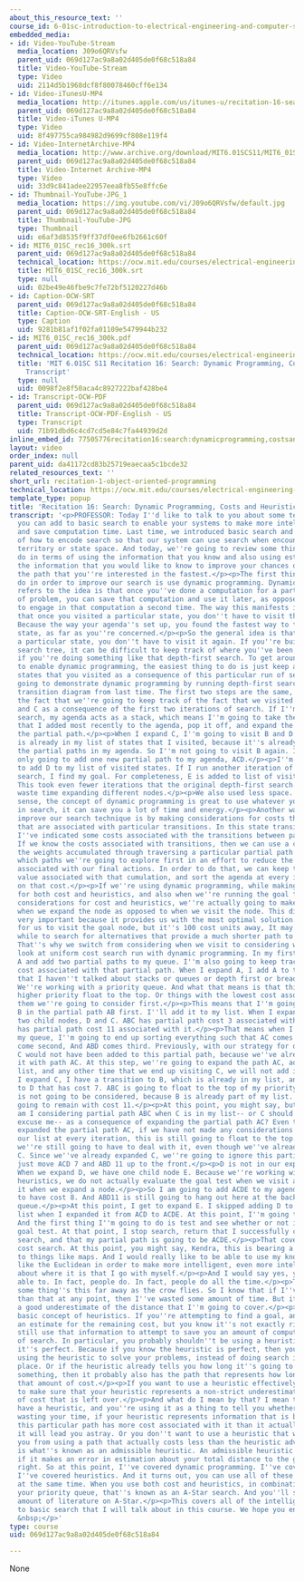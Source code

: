 ```yaml
---
about_this_resource_text: ''
course_id: 6-01sc-introduction-to-electrical-engineering-and-computer-science-i-spring-2011
embedded_media:
- id: Video-YouTube-Stream
  media_location: J09o6QRVsfw
  parent_uid: 069d127ac9a8a02d405de0f68c518a84
  title: Video-YouTube-Stream
  type: Video
  uid: 2114d5b1968dcf8f80078460cff6e134
- id: Video-iTunesU-MP4
  media_location: http://itunes.apple.com/us/itunes-u/recitation-16-search-dynamic/id490181666?i=108667927
  parent_uid: 069d127ac9a8a02d405de0f68c518a84
  title: Video-iTunes U-MP4
  type: Video
  uid: 8f497755ca984982d9699cf808e119f4
- id: Video-InternetArchive-MP4
  media_location: http://www.archive.org/download/MIT6.01SCS11/MIT6_01SC_rec16_300k.mp4
  parent_uid: 069d127ac9a8a02d405de0f68c518a84
  title: Video-Internet Archive-MP4
  type: Video
  uid: 33d9c841adee22957eea8fb55e8ffc6e
- id: Thumbnail-YouTube-JPG_1
  media_location: https://img.youtube.com/vi/J09o6QRVsfw/default.jpg
  parent_uid: 069d127ac9a8a02d405de0f68c518a84
  title: Thumbnail-YouTube-JPG
  type: Thumbnail
  uid: e6af3d8535f9ff37df0ee6fb2661c60f
- id: MIT6_01SC_rec16_300k.srt
  parent_uid: 069d127ac9a8a02d405de0f68c518a84
  technical_location: https://ocw.mit.edu/courses/electrical-engineering-and-computer-science/6-01sc-introduction-to-electrical-engineering-and-computer-science-i-spring-2011/unit-4-probability-and-planning/optimizing-a-search/recitation-1-object-oriented-programming/MIT6_01SC_rec16_300k.srt
  title: MIT6_01SC_rec16_300k.srt
  type: null
  uid: 02be49e46fbe9c7fe72bf5120227d46b
- id: Caption-OCW-SRT
  parent_uid: 069d127ac9a8a02d405de0f68c518a84
  title: Caption-OCW-SRT-English - US
  type: Caption
  uid: 9281b81af1f02fa01109e5479944b232
- id: MIT6_01SC_rec16_300k.pdf
  parent_uid: 069d127ac9a8a02d405de0f68c518a84
  technical_location: https://ocw.mit.edu/courses/electrical-engineering-and-computer-science/6-01sc-introduction-to-electrical-engineering-and-computer-science-i-spring-2011/unit-4-probability-and-planning/optimizing-a-search/recitation-1-object-oriented-programming/MIT6_01SC_rec16_300k.pdf
  title: 'MIT 6.01SC S11 Recitation 16: Search: Dynamic Programming, Costs and Heuristics
    Transcript'
  type: null
  uid: 0098f2e8f50aca4c8927222baf428be4
- id: Transcript-OCW-PDF
  parent_uid: 069d127ac9a8a02d405de0f68c518a84
  title: Transcript-OCW-PDF-English - US
  type: Transcript
  uid: 71b91dbd6c4cd7cd5e84c7fa44939d2d
inline_embed_id: 77505776recitation16:search:dynamicprogramming,costsandheuristics46523706
layout: video
order_index: null
parent_uid: da41172cd83b25719eaecaa5c1bcde32
related_resources_text: ''
short_url: recitation-1-object-oriented-programming
technical_location: https://ocw.mit.edu/courses/electrical-engineering-and-computer-science/6-01sc-introduction-to-electrical-engineering-and-computer-science-i-spring-2011/unit-4-probability-and-planning/optimizing-a-search/recitation-1-object-oriented-programming
template_type: popup
title: 'Recitation 16: Search: Dynamic Programming, Costs and Heuristics'
transcript: '<p>PROFESSOR: Today I''d like to talk to you about some techniques that
  you can add to basic search to enable your systems to make more intelligent decisions
  and save computation time. Last time, we introduced basic search and the basic idea
  of how to encode search so that our system can use search when encountering an unknown
  territory or state space. And today, we''re going to review some things you can
  do in terms of using the information that you know and also using estimations of
  the information that you would like to know to improve your chances of discovering
  the path that you''re interested in the fastest.</p><p>The first thing that we can
  do in order to improve our search is use dynamic programming. Dynamic programming
  refers to the idea is that once you''ve done a computation for a particular kind
  of problem, you can save that computation and use it later, as opposed to having
  to engage in that computation a second time. The way this manifests in search is
  that once you visited a particular state, you don''t have to visit that state again.
  Because the way your agenda''s set up, you found the fastest way to that particular
  state, as far as you''re concerned.</p><p>So the general idea is that once you visit
  a particular state, you don''t have to visit it again. If you''re building a normal
  search tree, it can be difficult to keep track of where you''ve been, especially
  if you''re doing something like that depth-first search. To get around this and
  to enable dynamic programming, the easiest thing to do is just keep a list of the
  states that you visited as a consequence of this particular run of search.</p><p>I''m
  going to demonstrate dynamic programming by running depth-first search on our state
  transition diagram from last time. The first two steps are the same, except for
  the fact that we''re going to keep track of the fact that we visited both A, B,
  and C as a consequence of the first two iterations of search. If I''m running depth-first
  search, my agenda acts as a stack, which means I''m going to take the partial path
  that I added most recently to the agenda, pop it off, and expand the last node in
  the partial path.</p><p>When I expand C, I''m going to visit B and D. However, B
  is already in my list of states that I visited, because it''s already in one of
  the partial paths in my agenda. So I''m not going to visit B again. Instead, I''m
  only going to add one new partial path to my agenda, ACD.</p><p>I''m also going
  to add D to my list of visited states. If I run another iteration of depth-first
  search, I find my goal. For completeness, E is added to list of visited states.
  This took even fewer iterations that the original depth-first search. We didn''t
  waste time expanding different nodes.</p><p>We also used less space. In the general
  sense, the concept of dynamic programming is great to use whatever you can. And
  in search, it can save you a lot of time and energy.</p><p>Another way we can intelligently
  improve our search technique is by making considerations for costs that we know
  that are associated with particular transitions. In this state transition diagram,
  I''ve indicated some costs associated with the transitions between particular states.
  If we know the costs associated with transitions, then we can use a cumulation of
  the weights accumulated through traversing a particular partial path to prioritize
  which paths we''re going to explore first in an effort to reduce the amount of cost
  associated with our final actions. In order to do that, we can keep track of the
  value associated with that cumulation, and sort the agenda at every iteration based
  on that cost.</p><p>If we''re using dynamic programming, while making considerations
  for both cost and heuristics, and also when we''re running the goal test when making
  considerations for cost and heuristics, we''re actually going to make our considerations
  when we expand the node as opposed to when we visit the node. This difference is
  very important because it provides us with the most optimal solution. If it''s possible
  for us to visit the goal node, but it''s 100 cost units away, It may be worth our
  while to search for alternatives that provide a much shorter path to the goal node.
  That''s why we switch from considering when we visit to considering when we expand.</p><p>Let''s
  look at uniform cost search run with dynamic programming. In my first step, I expand
  A and add two partial paths to my queue. I''m also going to keep track of the cumulative
  cost associated with that partial path. When I expand A, I add A to the agenda.</p><p>Note
  that I haven''t talked about stacks or queues or depth first or bread first or anything.
  We''re working with a priority queue. And what that means is that things with a
  higher priority float to the top. Or things with the lowest cost associated with
  them we''re going to consider first.</p><p>This means that I''m going to expand
  B in the partial path AB first. I''ll add it to my list. When I expand B, B has
  two child nodes, D and C. ABC has partial path cost 3 associated with it. And ABD
  has partial path cost 11 associated with it.</p><p>That means when I reprioritize
  my queue, I''m going to end up sorting everything such that AC comes first, ABC
  come second, And ABD comes third. Previously, with our strategy for dynamic programming,
  C would not have been added to this partial path, because we''ve already visited
  it with path AC. At this step, we''re going to expand the path AC, add C to the
  list, and any other time that we end up visiting C, we will not add it to our paths.</p><p>If
  I expand C, I have a transition to B, which is already in my list, and a transition
  to D that has cost 7. ABC is going to float to the top of my priority queue. ACB
  is not going to be considered, because B is already part of my list. And ABD is
  going to remain with cost 11.</p><p>At this point, you might say, but Kendra, why
  am I considering partial path ABC when C is in my list-- or C should be in my list,
  excuse me-- as a consequence of expanding the partial path AC? Even though we''ve
  expanded the partial path AC, if we have not made any considerations to weed out
  our list at every iteration, this is still going to float to the top.</p><p>And
  we''re still going to have to deal with it, even though we''ve already expanded
  C. Since we''ve already expanded C, we''re going to ignore this partial path and
  just move ACD 7 and ABD 11 up to the front.</p><p>D is not in our expanded list.
  When we expand D, we have one child node E. Because we''re working with cost and
  heuristics, we do not actually evaluate the goal test when we visit a node. We evaluate
  it when we expand a node.</p><p>So I am going to add ACDE to my agenda. It''s going
  to have cost 8. And ABD11 is still going to hang out here at the back of the priority
  queue.</p><p>At this point, I get to expand E. I skipped adding D to the expanded
  list when I expanded it from ACD to ACDE. At this point, I''m going to expand E.
  And the first thing I''m going to do is test and see whether or not it passes the
  goal test. At that point, I stop search, return that I successfully completed the
  search, and that my partial path is going to be ACDE.</p><p>That covers uniform
  cost search. At this point, you might say, Kendra, this is bearing a lot of similarity
  to things like maps. And I would really like to be able to use my knowledge of things
  like the Euclidean in order to make more intelligent, even more intelligent decisions
  about where it is that I go with myself.</p><p>And I would say yes, you should be
  able to. In fact, people do. In fact, people do all the time.</p><p>They say well,
  some thing''s this far away as the crow flies. So I know that if I''ve gone further
  than that at any point, then I''ve wasted some amount of time. But it represents
  a good underestimate of the distance that I''m going to cover.</p><p>This is the
  basic concept of heuristics. If you''re attempting to find a goal, and you have
  an estimate for the remaining cost, but you know it''s not exactly right, you can
  still use that information to attempt to save you an amount of computation or amount
  of search. In particular, you probably shouldn''t be using a heuristic, if you know
  it''s perfect. Because if you know the heuristic is perfect, then you should be
  using the heuristic to solve your problems, instead of doing search in the first
  place. Or if the heuristic already tells you how long it''s going to take to find
  something, then it probably also has the path that represents how long or that represents
  that amount of cost.</p><p>If you want to use a heuristic effectively, you have
  to make sure that your heuristic represents a non-strict underestimate of the amount
  of cost that is left over.</p><p>And what do I mean by that? I mean that if you
  have a heuristic, and you''re using it as a thing to tell you whether or not you''re
  wasting your time, if your heuristic represents information that is bogus or says
  this particular path has more cost associated with it than it actually does, then
  it will lead you astray. Or you don''t want to use a heuristic that will prevent
  you from using a path that actually costs less than the heuristic advertises.</p><p>This
  is what''s known as an admissible heuristic. An admissible heuristic always underestimates
  if it makes an error in estimation about your total distance to the goal.</p><p>All
  right. So at this point, I''ve covered dynamic programming. I''ve covered costs.
  I''ve covered heuristics. And it turns out, you can use all of these techniques
  at the same time. When you use both cost and heuristics, in combination, while evaluating
  your priority queue, that''s known as an A-Star search. And you''ll see a decent
  amount of literature on A-Star.</p><p>This covers all of the intelligent improvements
  to basic search that I will talk about in this course. We hope you enjoyed 6.01.
  &nbsp;</p>'
type: course
uid: 069d127ac9a8a02d405de0f68c518a84

---
```

None